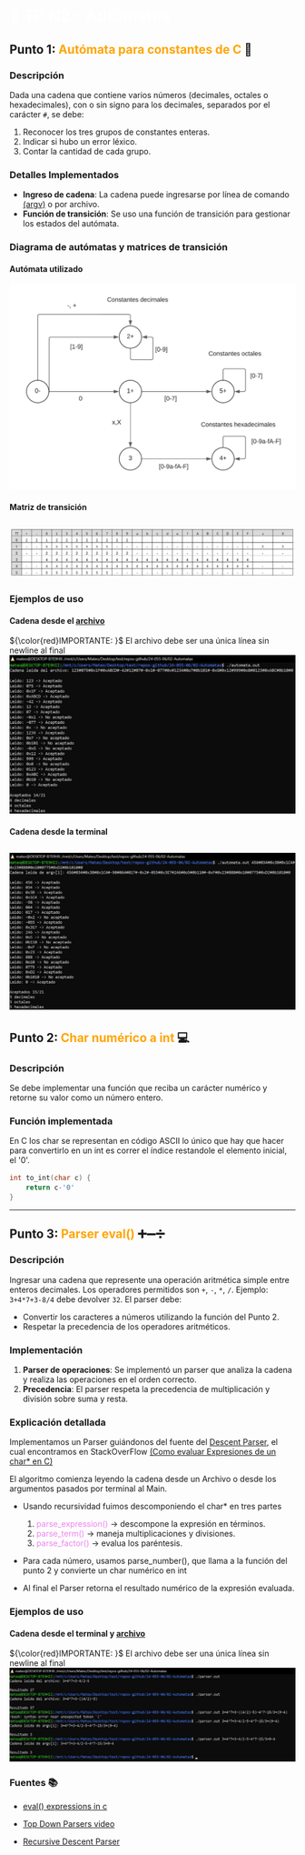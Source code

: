 # <span style="color: white;">📝 TP N2 - Autómatas</span>

## Punto 1: <span style="color: orange;"> Autómata para constantes de C</span> 🎯  

### Descripción
Dada una cadena que contiene varios números (decimales, octales o hexadecimales), con o sin signo para los decimales, separados por el carácter `#`, se debe:
1. Reconocer los tres grupos de constantes enteras.
2. Indicar si hubo un error léxico.
3. Contar la cantidad de cada grupo.

### Detalles Implementados
- **Ingreso de cadena**: La cadena puede ingresarse por línea de comando [(argv)](https://ccia.ugr.es/~jfv/ed1/c/cdrom/cap6/cap64.htm) o por archivo.
- **Función de transición**: Se uso una función de transición para gestionar los estados del autómata.

### Diagrama de autómatas y matrices de transición

#### Autómata utilizado
![Digrafo de un automata para constantes de C](etc/diagrama_automata.jpeg)

#### Matriz de transición
![Matriz de transición de un automata que reconoce constantes de C](etc/tabla_transiciones.png)
---
### Ejemplos de uso
#### Cadena desde el [archivo](https://github.com/utn-frba-ssl/24-055-06/blob/387a2999a643755065df21eeeac82f127af4b2b8/02-Automatas/cadena.txt)
${\color{red}IMPORTANTE: }$
El archivo debe ser una única línea sin newline  al final
![Ubuntu terminal](etc/punto1_file.jpg)
#### Cadena desde la terminal
![Ubuntu terminal](etc/punto1_argv.jpg)
---

## Punto 2: <span style="color: orange;">Char numérico a int</span> 💻

### Descripción
Se debe implementar una función que reciba un carácter numérico y retorne su valor como un número entero.

### Función implementada
En C los char se representan en código ASCII lo único que hay que hacer para convertirlo en un int es correr el índice restandole el elemento inicial, el '0'.
```c
int to_int(char c) {
    return c-'0'
}
```
---

## Punto 3: <span style="color: orange;">Parser eval()</span> ➕➖➗

### Descripción
Ingresar una cadena que represente una operación aritmética simple entre enteros decimales. Los operadores permitidos son `+`, `-`, `*`, `/`. Ejemplo: `3+4*7+3-8/4` debe devolver `32`. El parser debe:

- Convertir los caracteres a números utilizando la función del Punto 2.
- Respetar la precedencia de los operadores aritméticos.

### Implementación
1. **Parser de operaciones**: Se implementó un parser que analiza la cadena y realiza las operaciones en el orden correcto.
2. **Precedencia**: El parser respeta la precedencia de multiplicación y división sobre suma y resta.

### Explicación detallada 
Implementamos un Parser guiándonos del fuente del [Descent Parser](https://github.com/utn-frba-ssl/24-055-06/blob/d4fb71f8789066a6f91ec054d31c4a271a1718b4/02-Automatas/descentParser.c), el cual encontramos en StackOverFlow [(Como evaluar Expresiones de un char* en C)](https://stackoverflow.com/questions/14472680/how-to-get-and-evaluate-the-expressions-from-a-string-in-c)

El algoritmo comienza leyendo la cadena desde un Archivo o desde los argumentos pasados por terminal al Main.

- Usando recursividad fuimos descomponiendo el char* en tres partes
  1.  <span style="color: violet;">parse_expression()</span> -> descompone la expresión en términos.
  2. <span style="color: violet;">parse_term()</span> -> maneja multiplicaciones y divisiones.
  3. <span style="color: violet;">parse_factor()</span> -> evalua los paréntesis. 
   
- Para cada número, usamos parse_number(), que llama a la función del punto 2 y convierte un char numérico en int
- Al final el Parser retorna el resultado numérico de la expresión evaluada.

### Ejemplos de uso
#### Cadena desde el terminal y [archivo](https://github.com/utn-frba-ssl/24-055-06/blob/40f389762541150fb63b6de5428ae832283b6868/02-Automatas/operandos.txt)
${\color{red}IMPORTANTE: }$
El archivo debe ser una única línea sin newline  al final
![Ubuntu terminal](etc/punto3.jpg)

### Fuentes 📚
- [eval() expressions in c](https://stackoverflow.com/questions/14472680/how-to-get-and-evaluate-the-expressions-from-a-string-in-c)

- [Top Down Parsers video](https://www.youtube.com/watch?v=iddRD8tJi44)

- [Recursive Descent Parser](https://en.wikipedia.org/wiki/Recursive_descent_parser)
